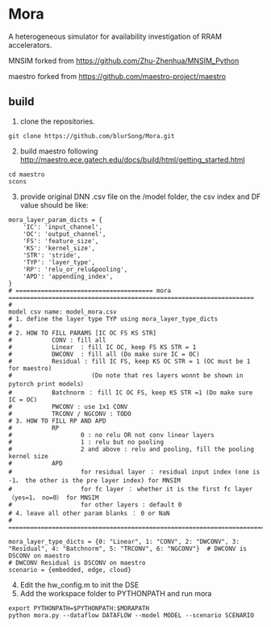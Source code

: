 # Mora
  A heterogeneous simulator for availability investigation of RRAM accelerators.
  
  MNSIM forked from https://github.com/Zhu-Zhenhua/MNSIM_Python
  
  maestro forked from https://github.com/maestro-project/maestro


## build
1. clone the repositories.  
```
git clone https://github.com/blurSong/Mora.git
```
2. build maestro following http://maestro.ece.gatech.edu/docs/build/html/getting_started.html
```
cd maestro
scons
```
3. provide original DNN .csv file on the /model folder, the csv index and DF value should be like: 
```
mora_layer_param_dicts = {
    'IC': 'input_channel',
    'OC': 'output_channel',
    'FS': 'feature_size',
    'KS': 'kernel_size',
    'STR': 'stride',
    'TYP': 'layer_type',
    'RP': 'relu_or_relu&pooling',
    'APD': 'appending_index',
}
# ====================================== mora ====================================================================
#                                                                                  model csv name: model_mora.csv
# 1. define the layer type TYP using mora_layer_type_dicts
#
# 2. HOW TO FILL PARAMS [IC OC FS KS STR]
#           CONV : fill all
#           Linear  : fill IC OC, keep FS KS STR = 1
#           DWCONV  : fill all (Do make sure IC = OC)
#           Residual : fill IC FS, keep KS OC STR = 1 (OC must be 1 for maestro)
#                      (Do note that res layers wonnt be shown in pytorch print models）
#           Batchnorm ： fill IC OC FS, keep KS STR =1 (Do make sure IC = OC)
#           PWCONV : use 1x1 CONV
#           TRCONV / NGCONV : TODO
# 3. HOW TO FILL RP AND APD
#           RP
#                   0 : no relu OR not conv linear layers
#                   1 : relu but no pooling
#                   2 and above : relu and pooling, fill the pooling kernel size
#           APD
#                   for residual layer ： residual input index (one is -1， the other is the pre layer index) for MNSIM
#                   for fc layer ： whether it is the first fc layer （yes=1， no=0） for MNSIM
#                   for other layers : default 0
# 4. leave all other param blanks ： 0 or NaN
# ==================================================================================================================

```
```
mora_layer_type_dicts = {0: "Linear", 1: "CONV", 2: "DWCONV", 3: "Residual", 4: "Batchnorm", 5: "TRCONV", 6: "NGCONV"}  # DWCONV is DSCONV on maestro
# DWCONV Residual is DSCONV on maestro
scenario = {embedded, edge, cloud}
```
4. Edit the hw_config.m to init the DSE
5. Add the workspace folder to PYTHONPATH and run mora
```
export PYTHONPATH=$PYTHONPATH:$MORAPATH
python mora.py --dataflow DATAFLOW --model MODEL --scenario SCENARIO
```
